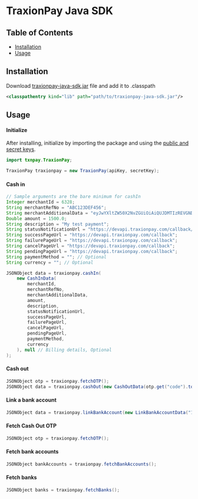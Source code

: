 # TraxionPay Java SDK

## Table of Contents
- [Installation](#installation)
- [Usage](#usage)

## Installation
Download [traxionpay-java-sdk.jar](https://github.com/jvalle-traxion/txnpay-java/blob/master/traxionpay-java-sdk.jar) file and add it to .classpath
```xml
<classpathentry kind="lib" path="path/to/traxionpay-java-sdk.jar"/>
```

## Usage

#### Initialize
After installing, initialize by importing the package and using the [public and secret keys](https://dev.traxionpay.com/developers-guide).
```java
import txnpay.TraxionPay;

TraxionPay traxionpay = new TraxionPay(apiKey, secretKey);
```
#### Cash in
```java
// Sample arguments are the bare minimum for cashIn
Integer merchantId = 6328;
String merchantRefNo = "ABC123DEF456";
String merchantAdditionalData = "eyJwYXltZW50X2NvZGUiOiAiQUJDMTIzREVGNDU2In0=";
Double amount = 1500.0;
String description = "My test payment";
String statusNotificationUrl = "https://devapi.traxionpay.com/callback/";
String successPageUrl = "https://devapi.traxionpay.com/callback";
String failurePageUrl = "https://devapi.traxionpay.com/callback";
String cancelPageUrl = "https://devapi.traxionpay.com/callback";
String pendingPageUrl = "https://devapi.traxionpay.com/callback";
String paymentMethod = ""; // Optional
String currency = ""; // Optional

JSONObject data = traxionpay.cashIn(
    new CashInData(
        merchantId, 
        merchantRefNo, 
        merchantAdditionalData, 
        amount, 
        description, 
        statusNotificationUrl, 
        successPageUrl, 
        failurePageUrl, 
        cancelPageUrl, 
        pendingPageUrl, 
        paymentMethod, 
        currency
    ), null // Billing details, Optional
);

```
#### Cash out
```java
JSONObject otp = traxionpay.fetchOTP();
JSONObject data = traxionpay.cashOut(new CashOutData(otp.get("code").toString(), 150.0, 433));
```
#### Link a bank account
```java
JSONObject data = traxionpay.linkBankAccount(new LinkBankAccountData("161414", "savings", "John Doe", "123412341234"));
```
#### Fetch Cash Out OTP
```java
JSONObject otp = traxionpay.fetchOTP();
```
#### Fetch bank accounts
```java
JSONObject bankAccounts = traxionpay.fetchBankAccounts();
```
#### Fetch banks
```java
JSONObject banks = traxionpay.fetchBanks();
```
